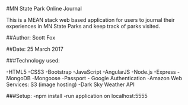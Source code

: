 #MN State Park Online Journal

This is a MEAN stack web based application for users to journal their experiences in MN State Parks and keep track of parks visited.

##Author: Scott Fox

##Date: 25 March 2017

###Technology used:

-HTML5
-CSS3
-Bootstrap
-JavaScript
-AngularJS
-Node.js
-Express
-MongoDB
-Mongoose
-Passport - Google Authentication
-Amazon Web Services: S3 (image hosting)
-Dark Sky Weather API

###Setup:
-npm install
-run application on localhost:5555
